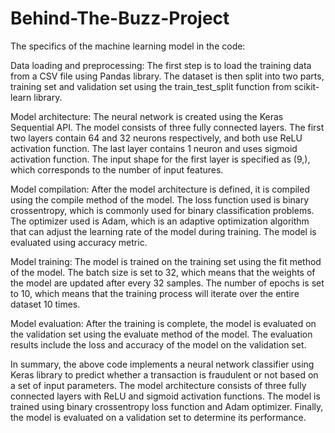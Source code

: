 # Behind-The-Buzz-Project
The specifics of the machine learning model in the code:

Data loading and preprocessing: The first step is to load the training data from a CSV file using Pandas library. The dataset is then split into two parts, training set and validation set using the train_test_split function from scikit-learn library.

Model architecture: The neural network is created using the Keras Sequential API. The model consists of three fully connected layers. The first two layers contain 64 and 32 neurons respectively, and both use ReLU activation function. The last layer contains 1 neuron and uses sigmoid activation function. The input shape for the first layer is specified as (9,), which corresponds to the number of input features.

Model compilation: After the model architecture is defined, it is compiled using the compile method of the model. The loss function used is binary crossentropy, which is commonly used for binary classification problems. The optimizer used is Adam, which is an adaptive optimization algorithm that can adjust the learning rate of the model during training. The model is evaluated using accuracy metric.

Model training: The model is trained on the training set using the fit method of the model. The batch size is set to 32, which means that the weights of the model are updated after every 32 samples. The number of epochs is set to 10, which means that the training process will iterate over the entire dataset 10 times.

Model evaluation: After the training is complete, the model is evaluated on the validation set using the evaluate method of the model. The evaluation results include the loss and accuracy of the model on the validation set.

In summary, the above code implements a neural network classifier using Keras library to predict whether a transaction is fraudulent or not based on a set of input parameters. The model architecture consists of three fully connected layers with ReLU and sigmoid activation functions. The model is trained using binary crossentropy loss function and Adam optimizer. Finally, the model is evaluated on a validation set to determine its performance.
